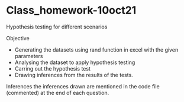 # Class_homework-10oct21
Hypothesis testing for different scenarios

Objective
* Generating the datasets using rand function in excel with the given parameters
* Analysing the dataset to apply hypothesis testing
* Carring out the hypothesis test
* Drawing inferences from the results of the tests.

Inferences
the inferences drawn are mentioned in the code file (commented) at the end of each question.
